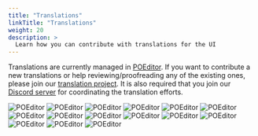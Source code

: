 ```yaml
---
title: "Translations"
linkTitle: "Translations"
weight: 20
description: >
  Learn how you can contribute with translations for the UI
---
```


Translations are currently managed in [POEditor](https://poeditor.com/join/project/lkqJZfmKXe). 
If you want to contribute a new translations or help reviewing/proofreading any of the existing 
ones, please join our [translation project](https://poeditor.com/join/project/lkqJZfmKXe).
It is also required that you join our [Discord server](https://discord.gg/xh7j7yF) for 
coordinating the translation efforts.

<img alt="POEditor" src="https://img.shields.io/poeditor/progress/337783/en?style=flat-square&token=c17601dd8151b384e987d3aa33ea68ba">
<img alt="POEditor" src="https://img.shields.io/poeditor/progress/337783/eo?style=flat-square&token=c17601dd8151b384e987d3aa33ea68ba">
<img alt="POEditor" src="https://img.shields.io/poeditor/progress/337783/es?style=flat-square&token=c17601dd8151b384e987d3aa33ea68ba">
<img alt="POEditor" src="https://img.shields.io/poeditor/progress/337783/cs?style=flat-square&token=c17601dd8151b384e987d3aa33ea68ba">
<img alt="POEditor" src="https://img.shields.io/poeditor/progress/337783/da?style=flat-square&token=c17601dd8151b384e987d3aa33ea68ba">
<img alt="POEditor" src="https://img.shields.io/poeditor/progress/337783/de?style=flat-square&token=c17601dd8151b384e987d3aa33ea68ba">
<img alt="POEditor" src="https://img.shields.io/poeditor/progress/337783/fr?style=flat-square&token=c17601dd8151b384e987d3aa33ea68ba">
<img alt="POEditor" src="https://img.shields.io/poeditor/progress/337783/it?style=flat-square&token=c17601dd8151b384e987d3aa33ea68ba">
<img alt="POEditor" src="https://img.shields.io/poeditor/progress/337783/ja?style=flat-square&token=c17601dd8151b384e987d3aa33ea68ba">
<img alt="POEditor" src="https://img.shields.io/poeditor/progress/337783/nl?style=flat-square&token=c17601dd8151b384e987d3aa33ea68ba">
<img alt="POEditor" src="https://img.shields.io/poeditor/progress/337783/pt?style=flat-square&token=c17601dd8151b384e987d3aa33ea68ba">
<img alt="POEditor" src="https://img.shields.io/poeditor/progress/337783/pl?style=flat-square&token=c17601dd8151b384e987d3aa33ea68ba">
<img alt="POEditor" src="https://img.shields.io/poeditor/progress/337783/tr?style=flat-square&token=c17601dd8151b384e987d3aa33ea68ba">
<img alt="POEditor" src="https://img.shields.io/poeditor/progress/337783/th?style=flat-square&token=c17601dd8151b384e987d3aa33ea68ba">
<img alt="POEditor" src="https://img.shields.io/poeditor/progress/337783/zh-Hans?style=flat-square&token=c17601dd8151b384e987d3aa33ea68ba">
